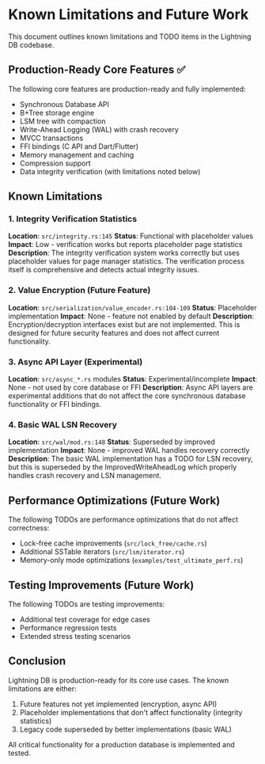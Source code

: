 # Known Limitations and Future Work

This document outlines known limitations and TODO items in the Lightning DB codebase.

## Production-Ready Core Features ✅

The following core features are production-ready and fully implemented:
- Synchronous Database API
- B+Tree storage engine
- LSM tree with compaction
- Write-Ahead Logging (WAL) with crash recovery
- MVCC transactions
- FFI bindings (C API and Dart/Flutter)
- Memory management and caching
- Compression support
- Data integrity verification (with limitations noted below)

## Known Limitations

### 1. Integrity Verification Statistics
**Location**: `src/integrity.rs:145`
**Status**: Functional with placeholder values
**Impact**: Low - verification works but reports placeholder page statistics
**Description**: The integrity verification system works correctly but uses placeholder values for page manager statistics. The verification process itself is comprehensive and detects actual integrity issues.

### 2. Value Encryption (Future Feature)
**Location**: `src/serialization/value_encoder.rs:104-109`
**Status**: Placeholder implementation
**Impact**: None - feature not enabled by default
**Description**: Encryption/decryption interfaces exist but are not implemented. This is designed for future security features and does not affect current functionality.

### 3. Async API Layer (Experimental)
**Location**: `src/async_*.rs` modules
**Status**: Experimental/incomplete
**Impact**: None - not used by core database or FFI
**Description**: Async API layers are experimental additions that do not affect the core synchronous database functionality or FFI bindings.

### 4. Basic WAL LSN Recovery
**Location**: `src/wal/mod.rs:148`
**Status**: Superseded by improved implementation
**Impact**: None - improved WAL handles recovery correctly
**Description**: The basic WAL implementation has a TODO for LSN recovery, but this is superseded by the ImprovedWriteAheadLog which properly handles crash recovery and LSN management.

## Performance Optimizations (Future Work)

The following TODOs are performance optimizations that do not affect correctness:
- Lock-free cache improvements (`src/lock_free/cache.rs`)
- Additional SSTable iterators (`src/lsm/iterator.rs`)
- Memory-only mode optimizations (`examples/test_ultimate_perf.rs`)

## Testing Improvements (Future Work)

The following TODOs are testing improvements:
- Additional test coverage for edge cases
- Performance regression tests
- Extended stress testing scenarios

## Conclusion

Lightning DB is production-ready for its core use cases. The known limitations are either:
1. Future features not yet implemented (encryption, async API)
2. Placeholder implementations that don't affect functionality (integrity statistics)
3. Legacy code superseded by better implementations (basic WAL)

All critical functionality for a production database is implemented and tested.